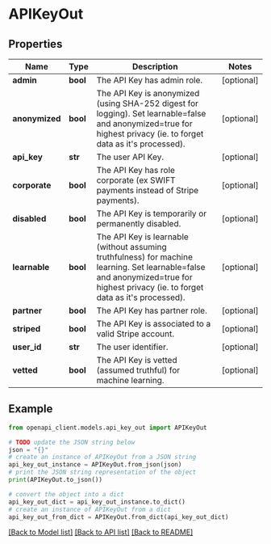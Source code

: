 # APIKeyOut


## Properties

Name | Type | Description | Notes
------------ | ------------- | ------------- | -------------
**admin** | **bool** | The API Key has admin role. | [optional] 
**anonymized** | **bool** | The API Key is anonymized (using SHA-252 digest for logging). Set learnable&#x3D;false and anonymized&#x3D;true for highest privacy (ie. to forget data as it&#39;s processed). | [optional] 
**api_key** | **str** | The user API Key. | [optional] 
**corporate** | **bool** | The API Key has role corporate (ex SWIFT payments instead of Stripe payments). | [optional] 
**disabled** | **bool** | The API Key is temporarily or permanently disabled. | [optional] 
**learnable** | **bool** | The API Key is learnable (without assuming truthfulness) for machine learning. Set learnable&#x3D;false and anonymized&#x3D;true for highest privacy (ie. to forget data as it&#39;s processed). | [optional] 
**partner** | **bool** | The API Key has partner role. | [optional] 
**striped** | **bool** | The API Key is associated to a valid Stripe account. | [optional] 
**user_id** | **str** | The user identifier. | [optional] 
**vetted** | **bool** | The API Key is vetted (assumed truthful) for machine learning. | [optional] 

## Example

```python
from openapi_client.models.api_key_out import APIKeyOut

# TODO update the JSON string below
json = "{}"
# create an instance of APIKeyOut from a JSON string
api_key_out_instance = APIKeyOut.from_json(json)
# print the JSON string representation of the object
print(APIKeyOut.to_json())

# convert the object into a dict
api_key_out_dict = api_key_out_instance.to_dict()
# create an instance of APIKeyOut from a dict
api_key_out_from_dict = APIKeyOut.from_dict(api_key_out_dict)
```
[[Back to Model list]](../README.md#documentation-for-models) [[Back to API list]](../README.md#documentation-for-api-endpoints) [[Back to README]](../README.md)


